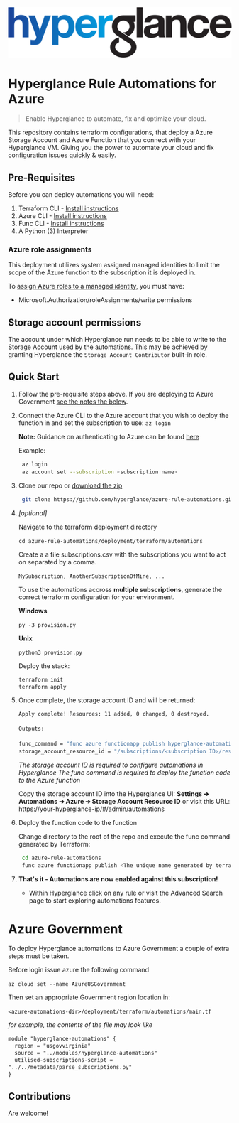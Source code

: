 <img src="https://github.com/hyperglance/azure-rule-automations/blob/master/files/b5dfbb6c-75c8-493b-8c5d-d68b3272cf0f.png" alt="Hyperglance Logo" />

# Hyperglance Rule Automations for Azure

> Enable Hyperglance to automate, fix and optimize your cloud.

This repository contains terraform configurations, that deploy a Azure Storage Account and Azure Function that you connect with your Hyperglance VM. Giving you the power to automate your cloud and fix configuration issues quickly & easily.

## Pre-Requisites

Before you can deploy automations you will need:
1. Terraform CLI - [Install instructions](https://learn.hashicorp.com/tutorials/terraform/install-cli)
2. Azure CLI - [Install instructions](https://docs.microsoft.com/en-us/cli/azure/install-azure-cli)
3. Func CLI - [Install instructions](https://docs.microsoft.com/en-us/azure/azure-functions/functions-run-local)
4. A Python (3) Interpreter

### Azure role assignments

This deployment utilizes system assigned managed identities to limit the scope of the Azure function to the subscription it is deployed in. 

To [assign Azure roles to a managed identity](https://docs.microsoft.com/en-us/azure/role-based-access-control/role-assignments-portal-managed-identity), you must have:

* Microsoft.Authorization/roleAssignments/write permissions

## Storage account permissions

The account under which Hyperglance run needs to be able to write to the Storage Account used by the automations. This may be achieved by granting Hyperglance the ```Storage Account Contributor``` built-in role.

## Quick Start

1. Follow the pre-requisite steps above. If you are deploying to Azure Government [see the notes the below](#azure-government).

2. Connect the Azure CLI to the Azure account that you wish to deploy the function in and set the subscription to use: `az login`

	__Note:__ Guidance on authenticating to Azure can be found [here](https://docs.microsoft.com/en-us/cli/azure/authenticate-azure-cli)
	
	Example:
	```bash
	 az login
	 az account set --subscription <subscription name>
	```

3. Clone our repo or  [download the zip](https://github.com/hyperglance/azure-rule-automations/archive/refs/heads/master.zip)
	```bash
	 git clone https://github.com/hyperglance/azure-rule-automations.git
	```

4. _[optional]_

	Navigate to the terraform deployment directory
	
	`cd azure-rule-automations/deployment/terraform/automations`
    

	 Create a a file subscriptions.csv with the subscriptions you want to act on separated by a comma.

	
	`MySubscription, AnotherSubscriptionOfMine, ...`
	

  	To use the automations accross __multiple subscriptions__, generate the correct terraform configuration for your environment. 
 
 	__Windows__
	
	`py -3 provision.py`
	

	__Unix__	
	
	`python3 provision.py`

	Deploy the stack:
	```
	terraform init
	terraform apply
	 ```
	

6. Once complete, the storage account ID and  will be returned:
	```bash
	Apply complete! Resources: 11 added, 0 changed, 0 destroyed.

	Outputs:

    func_command = "func azure functionapp publish hyperglance-automations-legible-buffalo"
    storage_account_resource_id = "/subscriptions/<subscription ID>/resourceGroups/hyperglance-automations-legible-buffalo/providers/Microsoft.Storage/storageAccounts/rii5it09y343"
	```
 
   *The storage account ID is required to configure automations in Hyperglance*
   *The func command is required to deploy the function code to the Azure function*
	
	Copy the storage account ID into the Hyperglance UI:  __Settings ➔ Automations ➔ Azure ➔ Storage Account Resource ID__
	or visit this URL: https://your-hyperglance-ip/#/admin/automations

7. Deploy the function code to the function

    Change directory to the root of the repo and execute the func command generated by Terraform:

	```bash
     cd azure-rule-automations
	 func azure functionapp publish <The unique name generated by terraform>
	```

8. __That's it - Automations are now enabled against this subscription!__
	* Within Hyperglance click on any rule or visit the Advanced Search page to start exploring automations features.

# Azure Government

To deploy Hyperglance automations to Azure Government a couple of extra steps must be taken.

Before login issue azure the following command 

```az cloud set --name AzureUSGovernment```

Then set an appropriate Government region location in:

`<azure-automations-dir>/deployment/terraform/automations/main.tf`

_for example, the contents of the file may look like_

```
module "hyperglance-automations" {
  region = "usgovvirginia"
  source = "../modules/hyperglance-automations"
  utilised-subscriptions-script = "../../metadata/parse_subscriptions.py"
}
```

## Contributions
Are welcome!
